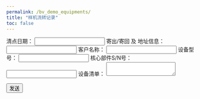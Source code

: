 ```yaml
---
permalink: /bv_demo_equipments/
title: "样机流转记录"
toc: false
---
```



<form
  action="https://formspree.io/mbjadrzd"
  method="POST"
>
  <label>
    清点日期：
    <input type="text" name="_clearDate">
  </label>
  <label>
    寄出/寄回 及 地址信息：
    <input type="text" name="_customAddress">
  </label>
  <label>
    客户名称：
    <input type="text" name="_customName">
  </label>
  <label>
    设备型号：
    <input type="text" name="_deviceType">
  </label>
  <label>
    核心部件S/N号：
    <input type="text" name="_mainSN">
  </label>
  <label>
    设备清单：
    <textarea name="list"></textarea>
  </label>

  <button type="submit">发送</button>
</form>